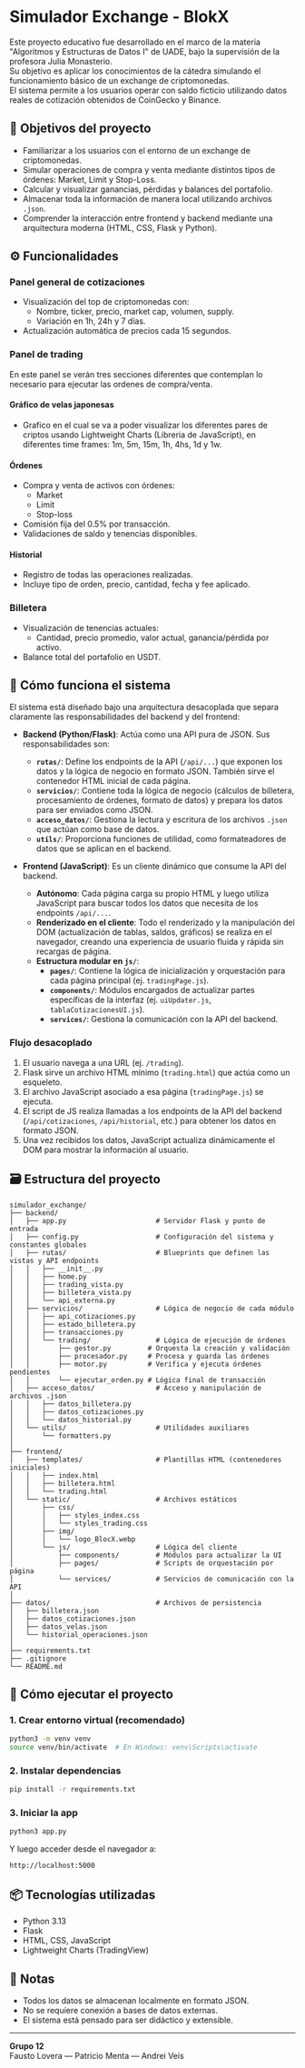# Simulador Exchange - **BlokX**

Este proyecto educativo fue desarrollado en el marco de la materia "Algoritmos y Estructuras de Datos I" de UADE, bajo la supervisión de la profesora Julia Monasterio.  
Su objetivo es aplicar los conocimientos de la cátedra simulando el funcionamiento básico de un exchange de criptomonedas.  
El sistema permite a los usuarios operar con saldo ficticio utilizando datos reales de cotización obtenidos de CoinGecko y Binance.

## 🎯 Objetivos del proyecto

- Familiarizar a los usuarios con el entorno de un exchange de criptomonedas.
- Simular operaciones de compra y venta mediante distintos tipos de órdenes: Market, Limit y Stop-Loss.
- Calcular y visualizar ganancias, pérdidas y balances del portafolio.
- Almacenar toda la información de manera local utilizando archivos `.json`.
- Comprender la interacción entre frontend y backend mediante una arquitectura moderna (HTML, CSS, Flask y Python).

## ⚙️ Funcionalidades

### Panel general de cotizaciones
- Visualización del top de criptomonedas con:
  - Nombre, ticker, precio, market cap, volumen, supply.
  - Variación en 1h, 24h y 7 días.
- Actualización automática de precios cada 15 segundos.

### Panel de trading
En este panel se verán tres secciones diferentes que contemplan lo necesario para ejecutar las ordenes de compra/venta.

#### Gráfico de velas japonesas
- Grafico en el cual se va a poder visualizar los diferentes pares de criptos usando Lightweight Charts (Libreria de JavaScript), en diferentes time frames: 1m, 5m, 15m, 1h, 4hs, 1d y 1w.

#### Órdenes
- Compra y venta de activos con órdenes:
  - Market
  - Limit
  - Stop-loss
- Comisión fija del 0.5% por transacción.
- Validaciones de saldo y tenencias disponibles.

#### Historial
- Registro de todas las operaciones realizadas.
- Incluye tipo de orden, precio, cantidad, fecha y fee aplicado.
  
### Billetera
- Visualización de tenencias actuales:
  - Cantidad, precio promedio, valor actual, ganancia/pérdida por activo.
- Balance total del portafolio en USDT.

## 🧠 Cómo funciona el sistema

El sistema está diseñado bajo una arquitectura desacoplada que separa claramente las responsabilidades del backend y del frontend:

- **Backend (Python/Flask)**: Actúa como una API pura de JSON. Sus responsabilidades son:
    - **`rutas/`**: Define los endpoints de la API (`/api/...`) que exponen los datos y la lógica de negocio en formato JSON. También sirve el contenedor HTML inicial de cada página.
    - **`servicios/`**: Contiene toda la lógica de negocio (cálculos de billetera, procesamiento de órdenes, formato de datos) y prepara los datos para ser enviados como JSON.
    - **`acceso_datos/`**: Gestiona la lectura y escritura de los archivos `.json` que actúan como base de datos.
    - **`utils/`**: Proporciona funciones de utilidad, como formateadores de datos que se aplican en el backend.

- **Frontend (JavaScript)**: Es un cliente dinámico que consume la API del backend.
    - **Autónomo**: Cada página carga su propio HTML y luego utiliza JavaScript para buscar todos los datos que necesita de los endpoints `/api/...`.
    - **Renderizado en el cliente**: Todo el renderizado y la manipulación del DOM (actualización de tablas, saldos, gráficos) se realiza en el navegador, creando una experiencia de usuario fluida y rápida sin recargas de página.
    - **Estructura modular en `js/`**:
        - **`pages/`**: Contiene la lógica de inicialización y orquestación para cada página principal (ej. `tradingPage.js`).
        - **`components/`**: Módulos encargados de actualizar partes específicas de la interfaz (ej. `uiUpdater.js`, `tablaCotizacionesUI.js`).
        - **`services/`**: Gestiona la comunicación con la API del backend.

### Flujo desacoplado

1.  El usuario navega a una URL (ej. `/trading`).
2.  Flask sirve un archivo HTML mínimo (`trading.html`) que actúa como un esqueleto.
3.  El archivo JavaScript asociado a esa página (`tradingPage.js`) se ejecuta.
4.  El script de JS realiza llamadas a los endpoints de la API del backend (`/api/cotizaciones`, `/api/historial`, etc.) para obtener los datos en formato JSON.
5.  Una vez recibidos los datos, JavaScript actualiza dinámicamente el DOM para mostrar la información al usuario.

## 🗃️ Estructura del proyecto

```
simulador_exchange/
├── backend/
│   ├── app.py                      # Servidor Flask y punto de entrada
│   ├── config.py                   # Configuración del sistema y constantes globales
│   ├── rutas/                      # Blueprints que definen las vistas y API endpoints
│   │   ├── __init__.py
│   │   ├── home.py
│   │   ├── trading_vista.py
│   │   ├── billetera_vista.py
│   │   └── api_externa.py
│   ├── servicios/                  # Lógica de negocio de cada módulo
│   │   ├── api_cotizaciones.py
│   │   ├── estado_billetera.py
│   │   ├── transacciones.py
│   │   └── trading/                # Lógica de ejecución de órdenes
│   │       ├── gestor.py         # Orquesta la creación y validación
│   │       ├── procesador.py     # Procesa y guarda las órdenes
│   │       ├── motor.py          # Verifica y ejecuta órdenes pendientes
│   │       └── ejecutar_orden.py # Lógica final de transacción
│   ├── acceso_datos/               # Acceso y manipulación de archivos .json
│   │   ├── datos_billetera.py
│   │   ├── datos_cotizaciones.py
│   │   └── datos_historial.py
│   └── utils/                      # Utilidades auxiliares
│       └── formatters.py
│
├── frontend/
│   ├── templates/                  # Plantillas HTML (contenedores iniciales)
│   │   ├── index.html
│   │   ├── billetera.html
│   │   └── trading.html
│   └── static/                     # Archivos estáticos
│       ├── css/
│       │   ├── styles_index.css
│       │   └── styles_trading.css
│       ├── img/
│       │   └── logo_BlocX.webp
│       └── js/                     # Lógica del cliente
│           ├── components/         # Módulos para actualizar la UI
│           ├── pages/              # Scripts de orquestación por página
│           └── services/           # Servicios de comunicación con la API
│
├── datos/                          # Archivos de persistencia
│   ├── billetera.json
│   ├── datos_cotizaciones.json
│   ├── datos_velas.json
│   └── historial_operaciones.json
│
├── requirements.txt
├── .gitignore
└── README.md
```

## 🚀 Cómo ejecutar el proyecto

### 1. Crear entorno virtual (recomendado)
```bash
python3 -m venv venv
source venv/bin/activate  # En Windows: venv\Scripts\activate
```

### 2. Instalar dependencias
```bash
pip install -r requirements.txt
```

### 3. Iniciar la app
```bash
python3 app.py
```

Y luego acceder desde el navegador a:  
```
http://localhost:5000
```

## 📦 Tecnologías utilizadas

- Python 3.13
- Flask
- HTML, CSS, JavaScript
- Lightweight Charts (TradingView)

## 📌 Notas

- Todos los datos se almacenan localmente en formato JSON.
- No se requiere conexión a bases de datos externas.
- El sistema está pensado para ser didáctico y extensible.

---

**Grupo 12**  
Fausto Lovera — Patricio Menta — Andrei Veis
